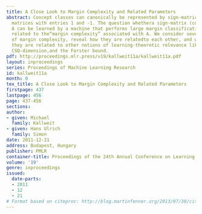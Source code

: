 ```yaml
---
title: A Close Look to Margin Complexity and Related Parameters
abstract: Concept classes can canonically be represented by sign-matrices,i.e., by
  matrices with entries 1 and -1. The question whethera sign-matrix (concept class)
  A can be learned by a machine that performs large margin classification is closely
  related to the“margin complexity” associated with A. We consider severalvariants
  of margin complexity, reveal how they are relatedto each other, and we reveal how
  they are related to other notions of learning-theoretic relevance like SQ-dimension,
  CSQ-dimension,and the Forster bound.
pdf: http://proceedings.mlr.press/v19/kallweit11a/kallweit11a.pdf
layout: inproceedings
series: Proceedings of Machine Learning Research
id: kallweit11a
month: 0
tex_title: A Close Look to Margin Complexity and Related Parameters
firstpage: 437
lastpage: 456
page: 437-456
sections: 
author:
- given: Michael
  family: Kallweit
- given: Hans Ulrich
  family: Simon
date: 2011-12-21
address: Budapest, Hungary
publisher: PMLR
container-title: Proceedings of the 24th Annual Conference on Learning Theory
volume: '19'
genre: inproceedings
issued:
  date-parts:
  - 2011
  - 12
  - 21
# Format based on citeproc: http://blog.martinfenner.org/2013/07/30/citeproc-yaml-for-bibliographies/
---
```

